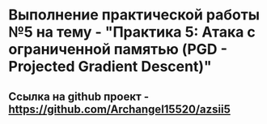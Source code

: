 # Выполнение практической работы №5 на тему - "Практика 5: Атака с ограниченной памятью (PGD - Projected Gradient Descent)"

## Ссылка на github проект - https://github.com/Archangel15520/azsii5
